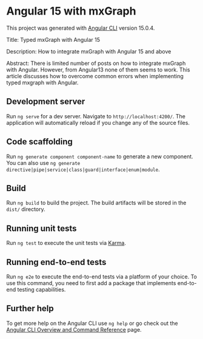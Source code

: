 # Angular 15 with mxGraph

This project was generated with [Angular CLI](https://github.com/angular/angular-cli) version 15.0.4.

Title:       Typed mxGraph with Angular 15

Description: How to integrate mxGraph with Angular 15 and above

Abstract:    There is limited number of posts on how to integrate mxGraph with Angular. However, from Angular13 none of them seems to work. This article discusses how to overcome common errors when implementing typed mxgraph with Angular. 


## Development server

Run `ng serve` for a dev server. Navigate to `http://localhost:4200/`. The application will automatically reload if you change any of the source files.

## Code scaffolding

Run `ng generate component component-name` to generate a new component. You can also use `ng generate directive|pipe|service|class|guard|interface|enum|module`.

## Build

Run `ng build` to build the project. The build artifacts will be stored in the `dist/` directory.

## Running unit tests

Run `ng test` to execute the unit tests via [Karma](https://karma-runner.github.io).

## Running end-to-end tests

Run `ng e2e` to execute the end-to-end tests via a platform of your choice. To use this command, you need to first add a package that implements end-to-end testing capabilities.

## Further help

To get more help on the Angular CLI use `ng help` or go check out the [Angular CLI Overview and Command Reference](https://angular.io/cli) page.
